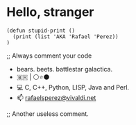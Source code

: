# Hello, stranger

```
(defun stupid-print ()
  (print (list 'AKA 'Rafael 'Perez))
)
```
;; Always comment your code

- bears. beets. battlestar galactica.
- 🇧🇷 | ⚪⭐⚫
- 💻 C, C++, Python, LISP, Java and Perl. 
- 📫 rafaelsperez@vivaldi.net

;; Another useless comment.
